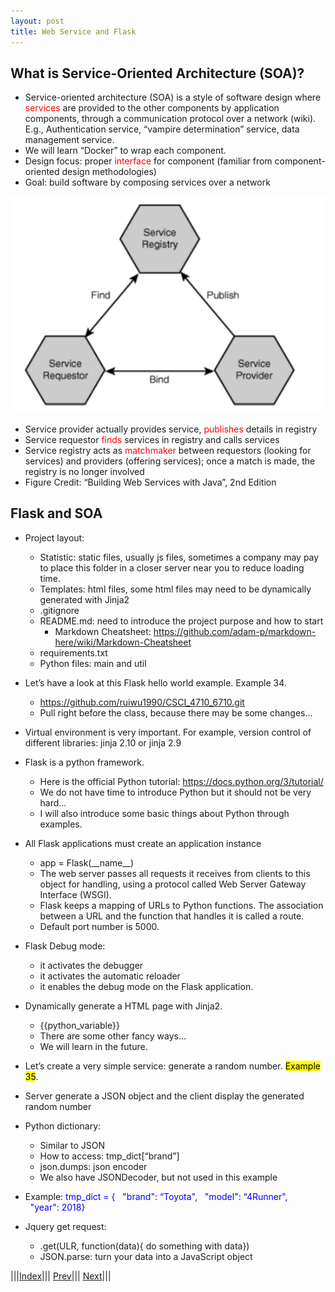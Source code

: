 ```yaml
---
layout: post
title: Web Service and Flask
---
```


## What is Service-Oriented Architecture (SOA)?
* Service-oriented architecture (SOA) is a style of software design where <font color=red>services</font> are provided to the other components by application components, through a communication protocol over a network (wiki). E.g., Authentication service, “vampire determination” service, data management service.
* We will learn “Docker” to wrap each component.
* Design focus: proper <font color=red>interface</font> for component (familiar from component-oriented design methodologies)
* Goal: build software by composing services over a network

![](buildWebService.png)

* Service provider actually provides service, <font color=red>publishes</font> details in registry
* Service requestor <font color=red>finds</font> services in registry and calls services
* Service registry acts as <font color=red>matchmaker</font> between requestors (looking for services) and providers (offering services); once a match is made, the registry is no longer involved
* Figure Credit: “Building Web Services with Java”, 2nd Edition

## Flask and SOA

* Project layout:
  * Statistic: static files, usually js files, sometimes a company may pay to place this folder in a closer server near you to reduce loading time.
  * Templates: html files, some html files may need to be dynamically generated with Jinja2
  * .gitignore
  * README.md: need to introduce the project purpose and how to start
    * Markdown Cheatsheet: <https://github.com/adam-p/markdown-here/wiki/Markdown-Cheatsheet>
  * requirements.txt
  * Python files: main and util
* Let’s have a look at this Flask hello world example. Example 34.
  * <https://github.com/ruiwu1990/CSCI_4710_6710.git>
  * Pull right before the class, because there may be some changes…
* Virtual environment is very important. For example, version control of different libraries: jinja 2.10 or jinja 2.9
* Flask is a python framework.
  * Here is the official Python tutorial: <https://docs.python.org/3/tutorial/>
  * We do not have time to introduce Python but it should not be very hard…
  * I will also introduce some basic things about Python through examples.

* All Flask applications must create an application instance
  * app = Flask(\_\_name\_\_)
  * The web server passes all requests it receives from clients to this object for handling, using a protocol called Web Server Gateway Interface (WSGI).
  * Flask keeps a mapping of URLs to Python functions. The association between a URL and the function that handles it is called a route.
  * Default port number is 5000.
* Flask Debug mode:
  * it activates the debugger
  * it activates the automatic reloader
  * it enables the debug mode on the Flask application.
* Dynamically generate a HTML page with Jinja2.
  * \{\{python_variable\}\}
  * There are some other fancy ways…
  * We will learn in the future.
  
* Let’s create a very simple service: generate a random number. <mark>Example 35</mark>.
* Server generate a JSON object and the client display the generated random number
* Python dictionary:
  * Similar to JSON
  * How to access: tmp_dict[“brand”]
  * json.dumps: json encoder
  * We also have JSONDecoder, but not used in this example
* Example: <font color=blue>tmp_dict = {
  "brand": “Toyota",
  "model": “4Runner",
  "year": 2018}</font>
* Jquery get request:
  * .get(ULR, function(data){ do something with data})
  * JSON.parse: turn your data into a JavaScript object
 
  
|||[Index](../../)||| [Prev](../)||| [Next](../part3)|||














